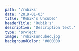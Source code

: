 ```yaml
---
path: '/rubiks'
date: '2019-01-03'
title: "Rubik's Uncubed"
headerTitle: "Rubik's"
description: 'Description text.'
type: 'project'
image: 'rubiksuncubed.jpg'
backgroundColor: '#000000'
---
```

